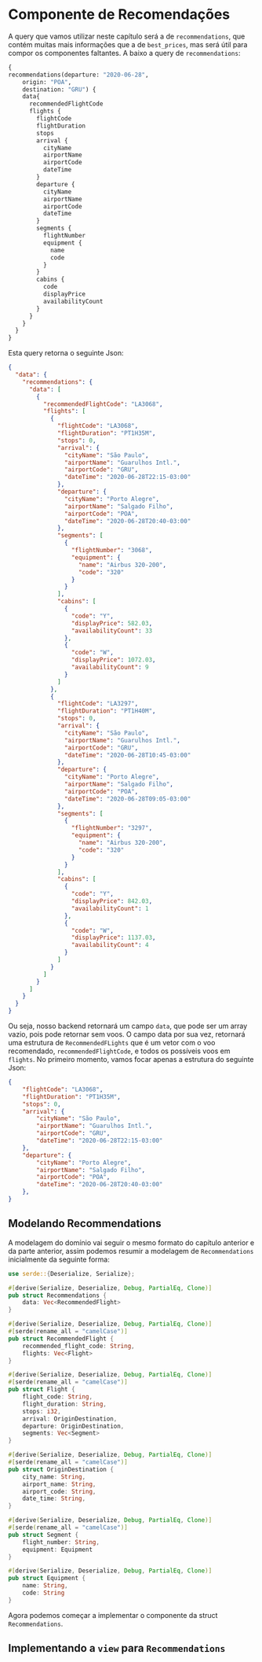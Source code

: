 # Componente de Recomendações

A query que vamos utilizar neste capítulo será a de `recommendations`, que contém muitas mais informações que a de `best_prices`, mas será útil para compor os componentes faltantes. A baixo a query de `recommendations`:

```graphql
{
recommendations(departure: "2020-06-28", 
    origin: "POA", 
    destination: "GRU") {
    data{
      recommendedFlightCode
      flights {
        flightCode
        flightDuration
        stops
        arrival {
          cityName
          airportName
          airportCode
          dateTime
        }
        departure {
          cityName
          airportName
          airportCode
          dateTime
        }
        segments {
          flightNumber
          equipment {
            name
            code
          }
        }
        cabins {
          code
          displayPrice
          availabilityCount
        }
      }
    }
  }
}
```

Esta query retorna o seguinte Json:

```json
{
  "data": {
    "recommendations": {
      "data": [
        {
          "recommendedFlightCode": "LA3068",
          "flights": [
            {
              "flightCode": "LA3068",
              "flightDuration": "PT1H35M",
              "stops": 0,
              "arrival": {
                "cityName": "São Paulo",
                "airportName": "Guarulhos Intl.",
                "airportCode": "GRU",
                "dateTime": "2020-06-28T22:15-03:00"
              },
              "departure": {
                "cityName": "Porto Alegre",
                "airportName": "Salgado Filho",
                "airportCode": "POA",
                "dateTime": "2020-06-28T20:40-03:00"
              },
              "segments": [
                {
                  "flightNumber": "3068",
                  "equipment": {
                    "name": "Airbus 320-200",
                    "code": "320"
                  }
                }
              ],
              "cabins": [
                {
                  "code": "Y",
                  "displayPrice": 582.03,
                  "availabilityCount": 33
                },
                {
                  "code": "W",
                  "displayPrice": 1072.03,
                  "availabilityCount": 9
                }
              ]
            },
            {
              "flightCode": "LA3297",
              "flightDuration": "PT1H40M",
              "stops": 0,
              "arrival": {
                "cityName": "São Paulo",
                "airportName": "Guarulhos Intl.",
                "airportCode": "GRU",
                "dateTime": "2020-06-28T10:45-03:00"
              },
              "departure": {
                "cityName": "Porto Alegre",
                "airportName": "Salgado Filho",
                "airportCode": "POA",
                "dateTime": "2020-06-28T09:05-03:00"
              },
              "segments": [
                {
                  "flightNumber": "3297",
                  "equipment": {
                    "name": "Airbus 320-200",
                    "code": "320"
                  }
                }
              ],
              "cabins": [
                {
                  "code": "Y",
                  "displayPrice": 842.03,
                  "availabilityCount": 1
                },
                {
                  "code": "W",
                  "displayPrice": 1137.03,
                  "availabilityCount": 4
                }
              ]
            }
          ]
        }
      ]
    }
  }
}
```

Ou seja, nosso backend retornará um campo `data`, que pode ser um array vazio, pois pode retornar sem voos. O campo data por sua vez, retornará uma estrutura de `RecommendedFLights` que é um vetor com o voo recomendado, `recommendedFlightCode`, e todos os possíveis voos em `flights`. No primeiro momento, vamos focar apenas a estrutura do seguinte Json:

```json
{
    "flightCode": "LA3068",
    "flightDuration": "PT1H35M",
    "stops": 0,
    "arrival": {
        "cityName": "São Paulo",
        "airportName": "Guarulhos Intl.",
        "airportCode": "GRU",
        "dateTime": "2020-06-28T22:15-03:00"
    },
    "departure": {
        "cityName": "Porto Alegre",
        "airportName": "Salgado Filho",
        "airportCode": "POA",
        "dateTime": "2020-06-28T20:40-03:00"
    },
}
```

## Modelando Recommendations

A  modelagem do domínio vai seguir o mesmo formato do capítulo anterior e da parte anterior, assim podemos resumir a modelagem de `Recommendations` inicialmente da seguinte forma:

```rust
use serde::{Deserialize, Serialize};

#[derive(Serialize, Deserialize, Debug, PartialEq, Clone)]
pub struct Recommendations {
    data: Vec<RecommendedFlight>
}

#[derive(Serialize, Deserialize, Debug, PartialEq, Clone)]
#[serde(rename_all = "camelCase")]
pub struct RecommendedFlight {
    recommended_flight_code: String,
    flights: Vec<Flight>
}

#[derive(Serialize, Deserialize, Debug, PartialEq, Clone)]
#[serde(rename_all = "camelCase")]
pub struct Flight {
    flight_code: String,
    flight_duration: String,
    stops: i32,
    arrival: OriginDestination,
    departure: OriginDestination,
    segments: Vec<Segment>
}

#[derive(Serialize, Deserialize, Debug, PartialEq, Clone)]
#[serde(rename_all = "camelCase")]
pub struct OriginDestination {
    city_name: String,
    airport_name: String,
    airport_code: String,
    date_time: String,
}

#[derive(Serialize, Deserialize, Debug, PartialEq, Clone)]
#[serde(rename_all = "camelCase")]
pub struct Segment { 
    flight_number: String,
    equipment: Equipment
}

#[derive(Serialize, Deserialize, Debug, PartialEq, Clone)]
pub struct Equipment { 
    name: String,
    code: String
}
```

Agora podemos começar a implementar o componente da struct `Recommendations`.

## Implementando a `view` para `Recommendations`
